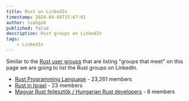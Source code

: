 ```yaml
---
title: Rust on LinkedIn
timestamp: 2024-04-08T15:67:01
author: szabgab
published: false
description: Rust groups on LinkedIn
tags:
    - LinkedIn
---
```


Similar to the [Rust user groups](/user-groups) that are listing "groups that meet" on this page we are going to list the Rust groups on LinkedIn.


* [Rust Programming Language](https://www.linkedin.com/groups/4973032/) - 23,261 members
* [Rust in Israel](https://www.linkedin.com/groups/12915149/) - 23 members
* [Magyar Rust fejlesztők / Hungarian Rust developers](https://www.linkedin.com/groups/9588003/) - 8 members

